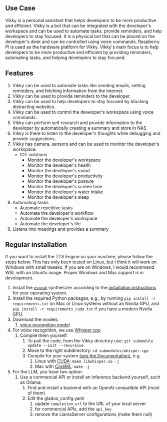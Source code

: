 ## Use Case

Vikky is a personal assistant that helps developers to be more productive and efficient. Vikky is a bot that can be integrated with the developer's workspace and can be used to automate tasks, provide reminders, and help developers to stay focused. It is a physical bot that can be placed on the developer's desk and can be controlled using voice commands. Raspberry PI is used as the hardware platform for Vikky. Vikky's main focus is to help developers to be more productive and efficient by providing reminders, automating tasks, and helping developers to stay focused.

## Features

1. Vikky can be used to automate tasks like sending emails, setting reminders, and fetching information from the internet.
2. Vikky can be used to provide reminders to the developer.
3. Vikky can be used to help developers to stay focused by blocking distracting websites.
4. Vikky can be used to control the developer's workspace using voice commands.
5. Vikky can perform self research and provide information to the developer by automatically creating a summary and store in NAS
6. Vikky is there to listen to the developer's thoughts while debugging and provide suggestions.
7. Vikky has camera, sensors and can be used to monitor the developer's workspace.
   - IOT solutions
     - Monitor the developer's workspace
     - Monitor the developer's health
     - Monitor the developer's mood
     - Monitor the developer's productivity
     - Monitor the developer's posture
     - Monitor the developer's screen time
     - Monitor the developer's water intake
     - Monitor the developer's sleep
8. Automating tasks
   - Automate repetitive tasks
   - Automate the developer's workflow
   - Automate the developer's workspace
   - Automate the developer's life
9. Listens into meetings and provides a summary

## Regular installation

If you want to install the TTS Engine on your machine, please follow the steps
below.  This has only been tested on Linux, but I think it will work on Windows with small tweaks.
If you are on Windows, I would recommend WSL with an Ubuntu image.  Proper Windows and Mac support is in development.

1. Install the [`espeak`](https://github.com/espeak-ng/espeak-ng) synthesizer
   according to the [installation
   instructions](https://github.com/espeak-ng/espeak-ng/blob/master/docs/guide.md)
   for your operating system.
2. Install the required Python packages, e.g., by running `pip install -r
   requirements.txt` on Mac or Linux systems without an Nvidia GPU, and `pip install -r
   requirements_cuda.txt` if you have a modern Nvidia GPU.
3.  Download the models:
    1.  [voice recognition model](https://huggingface.co/distil-whisper/distil-medium.en/resolve/main/ggml-medium-32-2.en.bin?download=true)
4. For voice recognition, we use [Whisper.cpp](https://github.com/ggerganov/whisper.cpp)
   1. Compile them yourself. 
      1. To pull the code, from the Vikky directory use: `git submodule update --init --recursive`
      2. Move to the right subdirectory: `cd submodules/whisper.cpp`
      3. Compile for your system [(see the Documentation)](https://github.com/ggerganov/whisper.cpp), e.g.
         1. Linux with [CUDA](https://github.com/ggerganov/whisper.cpp?tab=readme-ov-file#nvidia-gpu-support): `make libwhisper.so -j`
         2. Mac with [CoreML](https://github.com/ggerganov/whisper.cpp?tab=readme-ov-file#core-ml-support): `make -j`
5. For the LLM, you have two option:
   1. Use a commercial API or install an inference backend yourself, such as Ollama:
      1. Find and install a backend with an OpenAI compatible API (most of them)
      2. Edit the glados_config.yaml
         1. update `completion_url` to the URL of your local server
         2. for commercial APIs, add the `api_key`
         3. remove the LlamaServer configurations (make them null)
